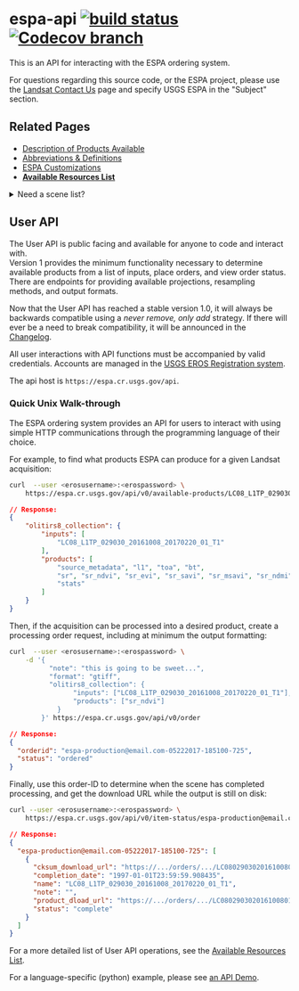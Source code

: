 
# espa-api [![build status][0]][1] [![Codecov branch][12]][13]

This is an API for interacting with the ESPA ordering system. 

For questions regarding this source code, or the ESPA project, please use the
[Landsat Contact Us][2] page and specify USGS ESPA in the "Subject" section.

## Related Pages
* [Description of Products Available][3]
* [Abbreviations & Definitions][4]
* [ESPA Customizations][5]
* **[Available Resources List][6]**

<details>
<summary>Need a scene list?</summary>
The USGS EROS offers two resources for finding valid scene acquisitions:

1. [USGS/EROS Inventory Service API][7]
1. [Entire Collection of Metadata][8]
</details>

## User API
The User API is public facing and available for anyone to code and interact with.  
Version 1 provides the minimum functionality necessary to determine available 
products from a list of inputs, place orders, and view order status. There are 
endpoints for providing available projections, resampling methods, and output formats.

Now that the User API has reached a stable version 1.0, it will always be 
backwards compatible using a _never remove, only add_ strategy. If there will 
ever be a need to break compatibility, it will be announced in the [Changelog][9].

All user interactions with API functions must be accompanied by valid credentials. 
Accounts are managed in the [USGS EROS Registration system][10].

The api host is `https://espa.cr.usgs.gov/api`. 

### Quick Unix Walk-through

The ESPA ordering system provides an API for users to interact with using
simple HTTP communications through the programming language of their choice.

For example, to find what products ESPA can produce for a given Landsat 
acquisition: 
```bash
curl  --user <erosusername>:<erospassword> \
    https://espa.cr.usgs.gov/api/v0/available-products/LC08_L1TP_029030_20161008_20170220_01_T1
```
```json
// Response: 
{
    "olitirs8_collection": {
        "inputs": [
            "LC08_L1TP_029030_20161008_20170220_01_T1"
        ], 
        "products": [
            "source_metadata", "l1", "toa", "bt", 
            "sr", "sr_ndvi", "sr_evi", "sr_savi", "sr_msavi", "sr_ndmi", "sr_nbr", "sr_nbr2", 
            "stats"
        ]
    }
}

```

Then, if the acquisition can be processed into a desired product, create a 
processing order request, including at minimum the output formatting:
```bash
curl  --user <erosusername>:<erospassword> \
    -d '{
          "note": "this is going to be sweet...",
          "format": "gtiff",
          "olitirs8_collection": {
                "inputs": ["LC08_L1TP_029030_20161008_20170220_01_T1"], 
                "products": ["sr_ndvi"]
            }
        }' https://espa.cr.usgs.gov/api/v0/order 
```
```json
// Response: 
{
  "orderid": "espa-production@email.com-05222017-185100-725",
  "status": "ordered"
}
```

Finally, use this order-ID to determine when the scene has completed processing, 
and get the download URL while the output is still on disk:
```bash
curl --user <erosusername>:<erospassword> \
    https://espa.cr.usgs.gov/api/v0/item-status/espa-production@email.com-05222017-185100-725
```
```json
// Response: 
{
  "espa-production@email.com-05222017-185100-725": [
    {
      "cksum_download_url": "https://.../orders/.../LC080290302016100801T1-SC20170329224231.md5",
      "completion_date": "1997-01-01T23:59:59.908435",
      "name": "LC08_L1TP_029030_20161008_20170220_01_T1",
      "note": "",
      "product_dload_url": "https://.../orders/.../LC080290302016100801T1-SC20170329224231.tar.gz",
      "status": "complete"
    }
  ]
}
```

For a more detailed list of User API operations, see the [Available Resources List][6]. 

For a language-specific (python) example, please see [an API Demo][11]. 


[0]: https://img.shields.io/travis/USGS-EROS/espa-api/ee_json_api.svg?style=flat-square
[1]: https://travis-ci.org/USGS-EROS/espa-api
[2]: https://landsat.usgs.gov/contact
[3]: docs/AVAILABLE-PRODUCTS.md
[4]: docs/TERMS.md
[5]: docs/CUSTOMIZATION.md
[6]: docs/API-RESOURCES-LIST.md
[7]: https://earthexplorer.usgs.gov/inventory/documentation
[8]: https://landsat.usgs.gov/download-entire-collection-metadata
[9]: CHANGELOG.md
[10]: https://ers.cr.usgs.gov/register/
[11]: examples/api_demo.ipynb
[12]: https://img.shields.io/codecov/c/github/USGS-EROS/espa-api/ee_json_api.svg?style=flat-square
[13]: https://codecov.io/gh/USGS-EROS/espa-api

